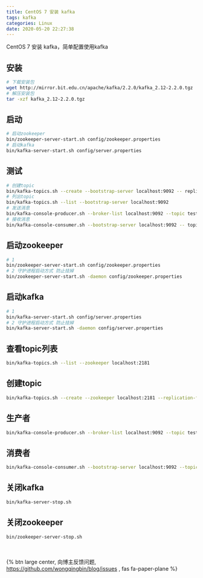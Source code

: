 ```yaml
---
title: CentOS 7 安装 kafka
tags: kafka
categories: Linux
date: 2020-05-20 22:27:38
---
```

CentOS 7 安装 kafka，简单配置使用kafka
<!-- more -->

## 安装
```bash
# 下载安装包
wget http://mirror.bit.edu.cn/apache/kafka/2.2.0/kafka_2.12-2.2.0.tgz
# 解压安装包
tar -xzf kafka_2.12-2.2.0.tgz
```

## 启动
```bash
# 启动zookeeper
bin/zookeeper-server-start.sh config/zookeeper.properties
# 启动kafka
bin/kafka-server-start.sh config/server.properties
```

## 测试
```bash
# 创建topic
bin/kafka-topics.sh --create --bootstrap-server localhost:9092 -- replication-factor 1 --partitions 1 --topic test
# 列出topic
bin/kafka-topics.sh --list --bootstrap-server localhost:9092
# 发送消息
bin/kafka-console-producer.sh --broker-list localhost:9092 --topic test
# 接收消息
bin/kafka-console-consumer.sh --bootstrap-server localhost:9092 -- topic test --from-beginning
```

## 启动zookeeper
```bash
# 1
bin/zookeeper-server-start.sh config/zookeeper.properties
# 2 守护进程启动方式 防止挂掉
bin/zookeeper-server-start.sh -daemon config/zookeeper.properties
```

## 启动kafka
```bash
# 1
bin/kafka-server-start.sh config/server.properties
# 2 守护进程启动方式 防止挂掉
bin/kafka-server-start.sh -daemon config/server.properties
```

## 查看topic列表
```bash
bin/kafka-topics.sh --list --zookeeper localhost:2181
```

## 创建topic
```bash
bin/kafka-topics.sh --create --zookeeper localhost:2181 --replication-factor 1 --partitions 1 --topic test
```

## 生产者
```bash
bin/kafka-console-producer.sh --broker-list localhost:9092 --topic test
```

## 消费者
```bash
bin/kafka-console-consumer.sh --bootstrap-server localhost:9092 --topic test --from-beginning
```

## 关闭kafka
```bash
bin/kafka-server-stop.sh
```

## 关闭zookeeper
```bash
bin/zookeeper-server-stop.sh
```

<br><br>{% btn large center, 向博主反馈问题, https://github.com/wongqingbin/blog/issues , fas fa-paper-plane %}